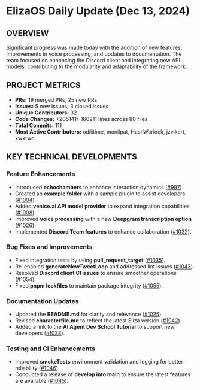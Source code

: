 # ElizaOS Daily Update (Dec 13, 2024)

## OVERVIEW 
Significant progress was made today with the addition of new features, improvements in voice processing, and updates to documentation. The team focused on enhancing the Discord client and integrating new API models, contributing to the modularity and adaptability of the framework.

## PROJECT METRICS
- **PRs:** 19 merged PRs, 25 new PRs
- **Issues:** 5 new issues, 3 closed issues
- **Unique Contributors:** 32
- **Code Changes:** +205141/-160211 lines across 80 files
- **Total Commits:** 111
- **Most Active Contributors:** odilitime, monilpat, HashWarlock, jzvikart, xwxtwd

## KEY TECHNICAL DEVELOPMENTS

### Feature Enhancements
- Introduced **echochambers** to enhance interaction dynamics ([#997](https://github.com/elizaos/eliza/pull/997)).
- Created an **example folder** with a sample plugin to assist developers ([#1004](https://github.com/elizaos/eliza/pull/1004)).
- Added **venice.ai API model provider** to expand integration capabilities ([#1008](https://github.com/elizaos/eliza/pull/1008)).
- Improved **voice processing** with a new **Deepgram transcription option** ([#1026](https://github.com/elizaos/eliza/pull/1026)).
- Implemented **Discord Team features** to enhance collaboration ([#1032](https://github.com/elizaos/eliza/pull/1032)).

### Bug Fixes and Improvements
- Fixed integration tests by using **pull_request_target** ([#1035](https://github.com/elizaos/eliza/pull/1035)).
- Re-enabled **generateNewTweetLoop** and addressed lint issues ([#1043](https://github.com/elizaos/eliza/pull/1043)).
- Resolved **Discord client CI issues** to ensure smoother operations ([#1054](https://github.com/elizaos/eliza/pull/1054)).
- Fixed **pnpm lockfiles** to maintain package integrity ([#1055](https://github.com/elizaos/eliza/pull/1055)).

### Documentation Updates
- Updated the **README.md** for clarity and relevance ([#1025](https://github.com/elizaos/eliza/pull/1025)).
- Revised **characterfile.md** to reflect the latest Eliza version ([#1042](https://github.com/elizaos/eliza/pull/1042)).
- Added a link to the **AI Agent Dev School Tutorial** to support new developers ([#1038](https://github.com/elizaos/eliza/pull/1038)).

### Testing and CI Enhancements
- Improved **smokeTests** environment validation and logging for better reliability ([#1046](https://github.com/elizaos/eliza/pull/1046)).
- Conducted a release of **develop into main** to ensure the latest features are available ([#1045](https://github.com/elizaos/eliza/pull/1045)).